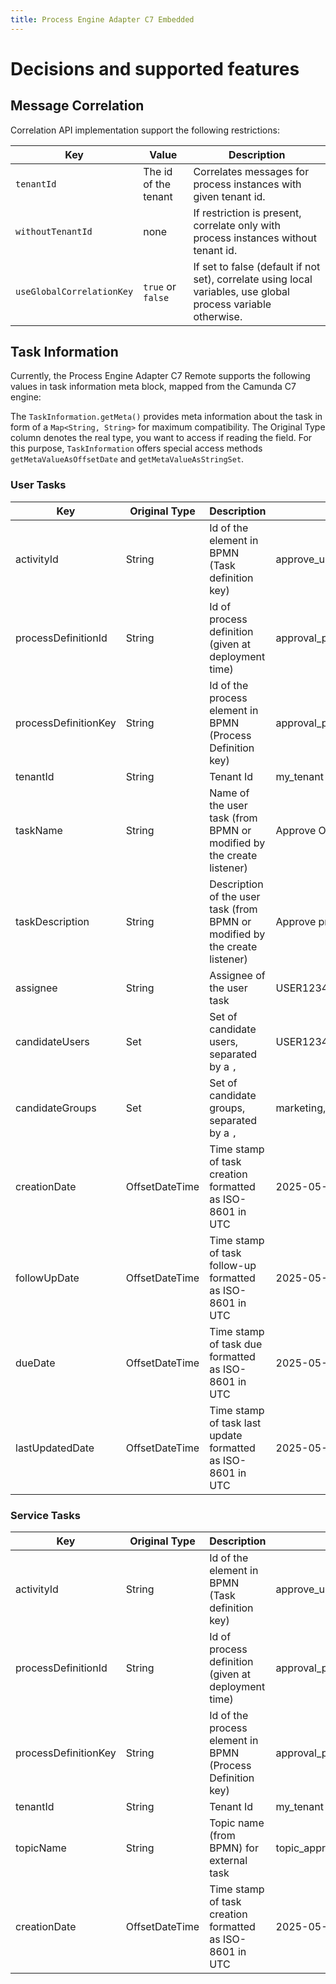 ```yaml
---
title: Process Engine Adapter C7 Embedded
---
```


# Decisions and supported features

## Message Correlation

Correlation API implementation support the following restrictions:

| Key                       | Value                  | Description                                                                                                   |
|---------------------------|------------------------|---------------------------------------------------------------------------------------------------------------|
| `tenantId`                | The id of the tenant   | Correlates messages for process instances with given tenant id.                                               |
| `withoutTenantId`         | none                   | If restriction is present, correlate only with process instances without tenant id.                           |
| `useGlobalCorrelationKey` | `true` or `false`      | If set to false (default if not set), correlate using local variables, use global process variable otherwise. |


## Task Information

Currently, the Process Engine Adapter C7 Remote supports the following values in task information meta block, mapped from the Camunda C7 engine:

The `TaskInformation.getMeta()` provides meta information about the task in form of a `Map<String, String>` for maximum compatibility. The Original Type column denotes
the real type, you want to access if reading the field. For this purpose, `TaskInformation` offers special access methods `getMetaValueAsOffsetDate` and `getMetaValueAsStringSet`.


### User Tasks

| Key                  | Original Type  | Description                                                                 | Example                       |
|----------------------|----------------|-----------------------------------------------------------------------------|-------------------------------|
| activityId           | String         | Id of the element in BPMN (Task definition key)                             | approve_user_task             |
| processDefinitionId  | String         | Id of process definition (given at deployment time)                         | approval_process:912834729348 |
| processDefinitionKey | String         | Id of the process element in BPMN (Process Definition key)                  | approval_process              |
| tenantId             | String         | Tenant Id                                                                   | my_tenant                     |
| taskName             | String         | Name of the user task (from BPMN or modified by the create listener)        | Approve Order                 |
| taskDescription      | String         | Description of the user task (from BPMN or modified by the create listener) | Approve provided order.       |
| assignee             | String         | Assignee of the user task                                                   | USER12345                     |
| candidateUsers       | Set<String>    | Set of candidate users, separated by a `,`                                  | USER12345,USER12346,USER12347 |
| candidateGroups      | Set<String>    | Set of candidate groups, separated by a `,`                                 | marketing,sales               |
| creationDate         | OffsetDateTime | Time stamp of task creation formatted as ISO-8601 in UTC                    | 2025-05-01T10:00:00.000Z      |
| followUpDate         | OffsetDateTime | Time stamp of task follow-up formatted as ISO-8601 in UTC                   | 2025-05-02T10:00:00.000Z      |
| dueDate              | OffsetDateTime | Time stamp of task due formatted as ISO-8601 in UTC                         | 2025-05-05T10:00:00.000Z      |
| lastUpdatedDate      | OffsetDateTime | Time stamp of task last update formatted as ISO-8601 in UTC                 | 2025-05-05T10:00:00.000Z      |

### Service Tasks

| Key                  | Original Type  | Description                                                                | Example                       |
|----------------------|----------------|----------------------------------------------------------------------------|-------------------------------|
| activityId           | String         | Id of the element in BPMN (Task definition key)                            | approve_user_task             |
| processDefinitionId  | String         | Id of process definition (given at deployment time)                        | approval_process:912834729348 |
| processDefinitionKey | String         | Id of the process element in BPMN (Process Definition key)                 | approval_process              |
| tenantId             | String         | Tenant Id                                                                  | my_tenant                     |
| topicName            | String         | Topic name (from BPMN) for external task                                   | topic_approve                 |
| creationDate         | OffsetDateTime | Time stamp of task creation formatted as ISO-8601 in UTC                   | 2025-05-01T10:00:00.000Z      |
